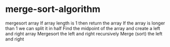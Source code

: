 # merge-sort-algorithm

mergesort array
If array length is 1 then return the array 
If the array is longer than 1 we can split it in half
Find the midpoint of the array and create a left and right array
Mergesort the left and right recursively 
Merge (sort) the left and right 